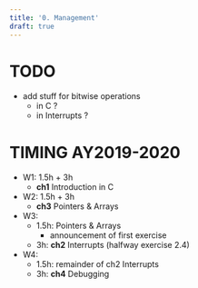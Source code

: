```yaml
---
title: '0. Management'
draft: true
---
```


# TODO
* add stuff for bitwise operations 
  * in C ?
  * in Interrupts ?

# TIMING AY2019-2020
* W1: 1.5h + 3h
  * **ch1** Introduction in C
* W2: 1.5h + 3h
  * **ch3** Pointers & Arrays
* W3: 
  * 1.5h: Pointers & Arrays
    * announcement of first exercise
  * 3h: **ch2** Interrupts (halfway exercise 2.4)
* W4: 
  * 1.5h: remainder of ch2 Interrupts
  * 3h: **ch4** Debugging
